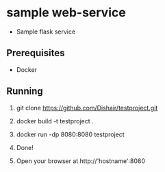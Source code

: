 **sample web-service**
=============================
- Sample flask service

## **Prerequisites**
- Docker

## **Running**
1. git clone https://github.com/Dishair/testproject.git
2. docker build -t testproject .
3. docker run -dp 8080:8080 testproject
4. Done!

5. Open your browser at http://'hostname':8080
